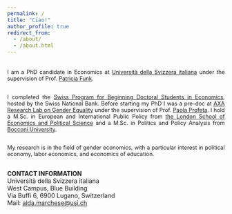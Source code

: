 ```yaml
---
permalink: /
title: "Ciao!"
author_profile: true
redirect_from: 
  - /about/
  - /about.html
---
```

<br>
<div style="text-align: justify; font-size: 0.9em;">
I am a PhD candidate in Economics at <a href="https://idep.usi.ch">Università della Svizzera italiana</a> under the supervision of Prof.  <a href="https://sites.google.com/site/patriciafelicitasfunk/">Patricia Funk</a>.
<br><br>

I completed the <a href="https://szgerzensee.ch">Swiss Program for Beginning Doctoral Students in Economics</a>, hosted by the Swiss National Bank. Before starting my PhD I was a pre-doc at <a href="https://genderlab.unibocconi.eu">AXA Research Lab on Gender Equality</a> under the supervision of Prof. <a href="https://sites.google.com/view/paola-profeta">Paola Profeta</a>. I hold a M.Sc. in European and International Public Policy from <a href="https://www.lse.ac.uk">the London School of Economics and Political Science</a> and a M.Sc. in Politics and Policy Analysis from <a href="https://www.unibocconi.it/en">Bocconi University</a>.
<br><br>

My research is in the field of gender economics, with a particular interest in political economy, labor economics, and economics of education.
<br><br>
</div>

**CONTACT INFORMATION** <br>
Università della Svizzera italiana <br>
West Campus, Blue Building <br>
Via Buffi 6, 6900 Lugano, Switzerland<br> 
Mail: <a href="mailto:alda.marchese@usi.ch">alda.marchese@usi.ch</a>

